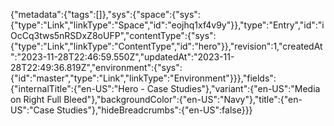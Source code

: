 {"metadata":{"tags":[]},"sys":{"space":{"sys":{"type":"Link","linkType":"Space","id":"eojhq1xf4v9y"}},"type":"Entry","id":"iOcCq3tws5nRSDxZ8oUFP","contentType":{"sys":{"type":"Link","linkType":"ContentType","id":"hero"}},"revision":1,"createdAt":"2023-11-28T22:46:59.550Z","updatedAt":"2023-11-28T22:49:36.819Z","environment":{"sys":{"id":"master","type":"Link","linkType":"Environment"}}},"fields":{"internalTitle":{"en-US":"Hero - Case Studies"},"variant":{"en-US":"Media on Right Full Bleed"},"backgroundColor":{"en-US":"Navy"},"title":{"en-US":"Case Studies"},"hideBreadcrumbs":{"en-US":false}}}